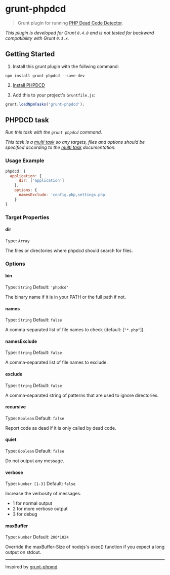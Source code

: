 # grunt-phpdcd

> Grunt plugin for running [PHP Dead Code Detector](https://github.com/sebastianbergmann/phpdcd).

_This plugin is developed for Grunt `0.4.0` and is not tested for backward compatibility with Grunt `0.3.x`._

## Getting Started

1. Install this grunt plugin with the follwing command:

```shell
npm install grunt-phpdcd --save-dev
```

2. [Install PHPDCD](https://github.com/sebastianbergmann/phpdcd#installation)

3. Add this to your project's `Gruntfile.js`:

```js
grunt.loadNpmTasks('grunt-phpdcd');
```

## PHPDCD task

_Run this task with the `grunt phpdcd` command._

_This task is a [multi task][] so any targets, files and options should be specified according to the [multi task][] documentation._

[multi task]: https://github.com/gruntjs/grunt/wiki/Configuring-tasks

### Usage Example

```js
phpdcd: {
  application: {
	  dir: ['application']
	},
	options: {
	  namesExclude: 'config.php,settings.php'
	}
}
```

### Target Properties

#### dir
Type: `Array`

The files or directories where phpdcd should search for files.

### Options
#### bin
Type: `String`
Default: `'phpdcd'`

The binary name if it is in your PATH or the full path if not.

#### names
Type: `String`
Default: `false`

A comma-separated list of file names to check (default: [`"*.php"`]).

#### namesExclude
Type: `String`
Default: `false`

A comma-separated list of file names to exclude.

#### exclude
Type: `String`
Default: `false`

A comma-separated string of patterns that are used to ignore directories.

#### recursive
Type: `Boolean`
Default: `false`

Report code as dead if it is only called by dead code.

#### quiet
Type: `Boolean`
Default: `false`

Do not output any message.

#### verbose
Type: `Number [1-3]`
Default: `false`

Increase the verbosity of messages.

- 1 for normal output
- 2 for more verbose output
- 3 for debug

#### maxBuffer
Type: `Number`
Default: `200*1024`

Override the maxBuffer-Size of nodejs's exec() function if you expect a long output on stdout.

---
Inspired by [grunt-phpmd](https://github.com/alappe/grunt-phpmd)